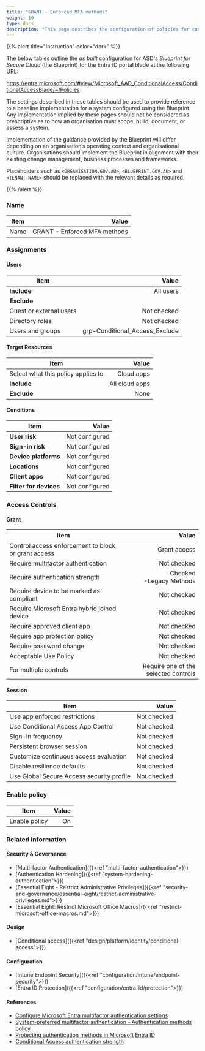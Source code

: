 ```yaml
---
title: "GRANT - Enforced MFA methods"
weight: 10
type: docs
description: "This page describes the configuration of policies for conditional access within Microsoft Entra ID associated with systems built according to the guidance provided by ASD's Blueprint for Secure Cloud."
---
```


{{% alert title="Instruction" color="dark" %}}
 
The below tables outline the *as built* configuration for ASD's *Blueprint for Secure Cloud* (the Blueprint) for the Entra ID portal blade at the following URL:

https://entra.microsoft.com/#view/Microsoft_AAD_ConditionalAccess/ConditionalAccessBlade/~/Policies
 
The settings described in these tables should be used to provide reference to a baseline implementation for a system configured using the Blueprint. Any implementation implied by these pages should not be considered as prescriptive as to how an organisation must scope, build, document, or assess a system.

Implementation of the guidance provided by the Blueprint will differ depending on an organisation’s operating context and organisational culture. Organisations should implement the Blueprint in alignment with their existing change management, business processes and frameworks.

Placeholders such as `<ORGANISATION.GOV.AU>`, `<BLUEPRINT.GOV.AU>` and `<TENANT-NAME>` should be replaced with the relevant details as required.
 
{{% /alert %}}

### Name

| Item |                        Value |
| ---- | ---------------------------: |
| Name | GRANT - Enforced MFA methods |

### Assignments

#### Users

| Item                    |                          Value |
| ----------------------- | -----------------------------: |
| **Include**             |                      All users |
| **Exclude**             |                                |
| Guest or external users |                    Not checked |
| Directory roles         |                    Not checked |
| Users and groups        | grp-Conditional_Access_Exclude |

#### Target Resources

| Item                               |          Value |
| ---------------------------------- | -------------: |
| Select what this policy applies to |     Cloud apps |
| **Include**                        | All cloud apps |
| **Exclude**                        |           None |

#### Conditions

| Item                                                                        |          Value |
| --------------------------------------------------------------------------- | -------------: |
| **User risk**                                                               | Not configured |
| **Sign-in risk**                                                            | Not configured |
| **Device platforms**                                                        | Not configured |
| **Locations**                                                               | Not configured |
| **Client apps**                                                             | Not configured |
| **Filter for devices**                                                      | Not configured |

### Access Controls

#### Grant

| Item                                                |                                Value |
| --------------------------------------------------- | -----------------------------------: |
| Control access enforcement to block or grant access |                         Grant access |
| Require multifactor authentication                  |                          Not checked |
| Require authentication strength                     |          Checked<br> -Legacy Methods |
| Require device to be marked as compliant            |                          Not checked |
| Require Microsoft Entra hybrid joined device        |                          Not checked |
| Require approved client app                         |                          Not checked |
| Require app protection policy                       |                          Not checked |
| Require password change                             |                          Not checked |
| Acceptable Use Policy                               |                          Not checked |
| For multiple controls                               | Require one of the selected controls |

#### Session

| Item                                      |       Value |
| ----------------------------------------- | ----------: |
| Use app enforced restrictions             | Not checked |
| Use Conditional Access App Control        | Not checked |
| Sign-in frequency                         | Not checked |
| Persistent browser session                | Not checked |
| Customize continuous access evaluation    | Not checked |
| Disable resilience defaults               | Not checked |
| Use Global Secure Access security profile | Not checked |

### Enable policy

| Item          | Value |
| ------------- | ----: |
| Enable policy |    On |

### Related information

#### Security & Governance

* [Multi-factor Authentication]({{<ref "multi-factor-authentication">}})
* [Authentication Hardening]({{<ref "system-hardening-authentication">}})
* [Essential Eight - Restrict Administrative Privileges]({{<ref "security-and-governance/essential-eight/restrict-administrative-privileges.md">}})
* [Essential Eight: Restrict Microsoft Office Macros]({{<ref "restrict-microsoft-office-macros.md">}})

#### Design

* [Conditional access]({{<ref "design/platform/identity/conditional-access">}})

#### Configuration

* [Intune Endpoint Security]({{<ref "configuration/intune/endpoint-security">}})
* [Entra ID Protection]({{<ref "configuration/entra-id/protection">}})

#### References

* [Configure Microsoft Entra multifactor authentication settings](https://learn.microsoft.comentra/identity/authentication/howto-mfa-mfasettings)
* [System-preferred multifactor authentication - Authentication methods policy](https://learn.microsoft.com/entra/identity/authentication/concept-system-preferred-multifactor-authentication)
* [Protecting authentication methods in Microsoft Entra ID](https://learn.microsoft.com/entra/identity/authentication/concept-authentication-default-enablement)
* [Conditional Access authentication strength](https://learn.microsoft.com/entra/identity/authentication/concept-authentication-strengths)
